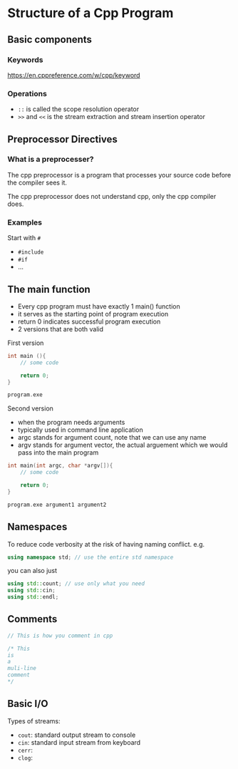 # Structure of a Cpp Program


## Basic components
### Keywords
https://en.cppreference.com/w/cpp/keyword

### Operations
- `::` is called the scope resolution operator
- `>>` and `<<` is the stream extraction and stream insertion operator

## Preprocessor Directives
### What is a preprocesser?
The cpp preprocessor is a program that processes your source code before the compiler sees it.

The cpp preprocessor does not understand cpp, only the cpp compiler does.
### Examples
Start with `#`
- `#include`
- `#if`
- ...

## The main function
- Every cpp program must have exactly 1 main() function
- it serves as the starting point of program execution
- return 0 indicates successful program execution
- 2 versions that are both valid

First version
```cpp
int main (){
    // some code

    return 0;
}

program.exe
```
Second version
- when the program needs arguments
- typically used in command line application
- argc stands for argument count, note that we can use any name
- argv stands for argument vector, the actual arguement which we would pass into the main program
```cpp
int main(int argc, char *argv[]){
    // some code

    return 0;
}

program.exe argument1 argument2
```

## Namespaces
To reduce code verbosity at the risk of having naming conflict. e.g.
```cpp
using namespace std; // use the entire std namespace
```

you can also just 
``` cpp
using std::count; // use only what you need
using std::cin;
using std::endl;
```

## Comments
```cpp
// This is how you comment in cpp
```

```cpp
/* This 
is 
a
muli-line
comment
*/
```

## Basic I/O
Types of streams:
- `cout`: standard output stream to console
- `cin`: standard input stream from keyboard
- `cerr`: 
- `clog`: 